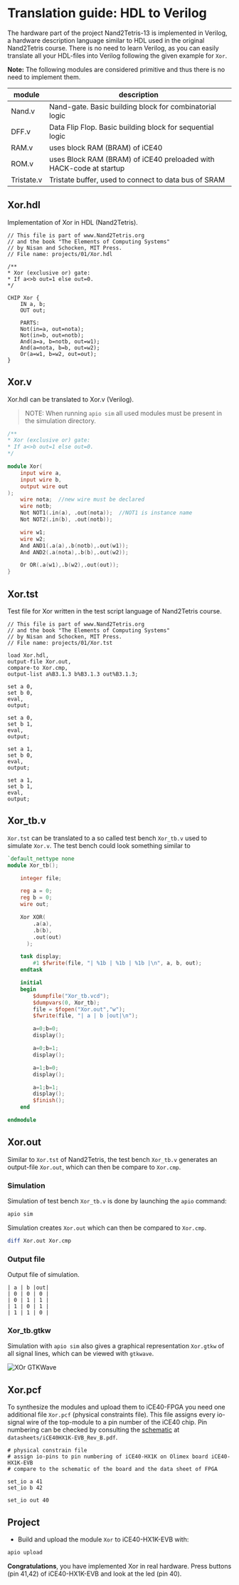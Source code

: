 
# Translation guide: HDL to Verilog

The hardware part of the project Nand2Tetris-13 is implemented in Verilog, a hardware description language similar to HDL used in the original Nand2Tetris course.
There is no need to learn Verilog, as you can easily translate all your HDL-files into Verilog following the given example for `Xor`.

**Note:**
The following modules are considered primitive and thus there is no need to implement them.

|module|description|
|-|-|
|Nand.v|Nand-gate. Basic building block for combinatorial logic|
|DFF.v|Data Flip Flop. Basic building block for sequential logic|
|RAM.v|uses block RAM (BRAM) of iCE40|
|ROM.v|uses Block RAM (BRAM) of iCE40 preloaded with HACK-code at startup|
|Tristate.v|Tristate buffer, used to connect to data bus of SRAM|

## Xor.hdl

Implementation of Xor in HDL (Nand2Tetris).

```text
// This file is part of www.Nand2Tetris.org
// and the book "The Elements of Computing Systems"
// by Nisan and Schocken, MIT Press.
// File name: projects/01/Xor.hdl

/**
* Xor (exclusive or) gate:
* If a<>b out=1 else out=0.
*/

CHIP Xor {
    IN a, b;
    OUT out;

    PARTS:
    Not(in=a, out=nota);
    Not(in=b, out=notb);
    And(a=a, b=notb, out=w1);
    And(a=nota, b=b, out=w2);
    Or(a=w1, b=w2, out=out);
}
```

## Xor.v

Xor.hdl can be translated to Xor.v (Verilog).

> NOTE: When running `apio sim` all used modules must be present in the simulation directory.

```verilog
/**
* Xor (exclusive or) gate:
* If a<>b out=1 else out=0.
*/

module Xor(
    input wire a,
    input wire b,
    output wire out
);
    wire nota;  //new wire must be declared
    wire notb;
    Not NOT1(.in(a), .out(nota));  //NOT1 is instance name
    Not NOT2(.in(b), .out(notb));

    wire w1;
    wire w2;
    And AND1(.a(a),.b(notb),.out(w1));
    And AND2(.a(nota),.b(b),.out(w2));

    Or OR(.a(w1),.b(w2),.out(out));
}
```

## Xor.tst

Test file for Xor written in the test script language of Nand2Tetris course.

```test
// This file is part of www.Nand2Tetris.org
// and the book "The Elements of Computing Systems"
// by Nisan and Schocken, MIT Press.
// File name: projects/01/Xor.tst

load Xor.hdl,
output-file Xor.out,
compare-to Xor.cmp,
output-list a%B3.1.3 b%B3.1.3 out%B3.1.3;

set a 0,
set b 0,
eval,
output;

set a 0,
set b 1,
eval,
output;

set a 1,
set b 0,
eval,
output;

set a 1,
set b 1,
eval,
output;
```

## Xor_tb.v

`Xor.tst` can be translated to a so called test bench `Xor_tb.v` used to simulate `Xor.v`.
The test bench could look something similar to

```verilog
`default_nettype none
module Xor_tb();

    integer file;

    reg a = 0;
    reg b = 0;
    wire out;

    Xor XOR(
        .a(a),
        .b(b),
        .out(out)
      );

    task display;
        #1 $fwrite(file, "| %1b | %1b | %1b |\n", a, b, out);
    endtask

    initial
    begin
        $dumpfile("Xor_tb.vcd");
        $dumpvars(0, Xor_tb);
        file = $fopen("Xor.out","w");
        $fwrite(file, "| a | b |out|\n");

        a=0;b=0;
        display();

        a=0;b=1;
        display();

        a=1;b=0;
        display();

        a=1;b=1;
        display();
        $finish();
    end

endmodule
```

## Xor.out

Similar to `Xor.tst` of Nand2Tetris, the test bench `Xor_tb.v` generates an output-file `Xor.out`, which can then be compare to `Xor.cmp`.

### Simulation

Simulation of test bench `Xor_tb.v` is done by launching the `apio` command:

```sh
apio sim
```

Simulation creates `Xor.out` which can then be compared to `Xor.cmp`.

```sh
diff Xor.out Xor.cmp
```

### Output file

Output file of simulation.

```text
| a | b |out|
| 0 | 0 | 0 |
| 0 | 1 | 1 |
| 1 | 0 | 1 |
| 1 | 1 | 0 |
```

### Xor_tb.gtkw

Simulation with `apio sim` also gives a graphical representation `Xor.gtkw` of all signal lines, which can be viewed with `gtkwave`.

![XOr GTKWave](Xor.png)

## Xor.pcf

To synthesize the modules and upload them to iCE40-FPGA you need one additional file `Xor.pcf` (physical constraints file).
This file assigns every io-signal wire of the top-module to a pin number of the iCE40 chip.
Pin numbering can be checked by consulting the [schematic](file://../../datasheets/iCE40HX1K-EVB_Rev_B.pdf) at `datasheets/iCE40HX1K-EVB_Rev_B.pdf`.

```pcf
# physical constrain file
# assign io-pins to pin numbering of iCE40-HX1K on Olimex board iCE40-HX1K-EVB
# compare to the schematic of the board and the data sheet of FPGA

set_io a 41
set_io b 42

set_io out 40
```

## Project

* Build and upload  the module `Xor` to iCE40-HX1K-EVB with:

```sh
apio upload
```

**Congratulations**, you have implemented Xor in real hardware. Press buttons (pin 41,42) of iCE40-HX1K-EVB and look at the led (pin 40).
